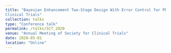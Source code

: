 ```yaml
---
title: "Bayesian Enhancement Two-Stage Design With Error Control for Phase II
Clinical Trials"
collection: talks
type: "Conference talk"
permalink: /talks/SCT_2020
venue: "Annual Meeting of Society for Clinical Trials"
date: 2020-05-01
location: "Online"
---
```


